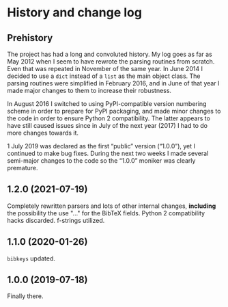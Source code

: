 # History and change log

## Prehistory

The project has had a long and convoluted history. My log goes as far as May 2012 when I seem to have rewrote the parsing routines from scratch. Even that was repeated in November of the same year. In June 2014 I decided to use a `dict` instead of a `list` as the main object class. The parsing routines were simplified in February 2016, and in June of that year I made major changes to them to increase their robustness.

In August 2016 I switched to using PyPI-compatible version numbering scheme in order to prepare for PyPI packaging, and made minor changes to the code in order to ensure Python 2 compatibility. The latter appears to have still caused issues since in July of the next year (2017) I had to do more changes towards it.

1 July 2019 was declared as the first “public” version (“1.0.0”), yet I continued to make bug fixes. During the next two weeks I made several semi-major changes to the code so the “1.0.0” moniker was clearly premature.

## 1.2.0 (2021-07-19)

Completely rewritten parsers and lots of other internal changes, **including** the possibility the use "..." for the BibTeX fields. Python 2 compatibility hacks discarded. f-strings utilized.

## 1.1.0 (2020-01-26)

`bibkeys` updated.

## 1.0.0 (2019-07-18)

Finally there.
